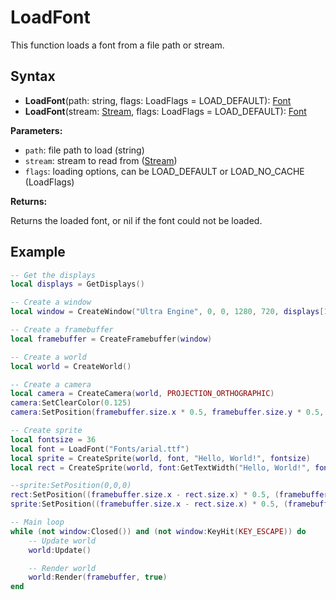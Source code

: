 # LoadFont

This function loads a font from a file path or stream.

## Syntax

- **LoadFont**(path: string, flags: LoadFlags = LOAD_DEFAULT): [Font](Font.md)
- **LoadFont**(stream: [Stream](Stream.md), flags: LoadFlags = LOAD_DEFAULT): [Font](Font.md)

**Parameters:**

- `path`: file path to load (string)
- `stream`: stream to read from ([Stream](Stream.md))
- `flags`: loading options, can be LOAD_DEFAULT or LOAD_NO_CACHE (LoadFlags)

**Returns:**

Returns the loaded font, or nil if the font could not be loaded.

## Example

```lua
-- Get the displays
local displays = GetDisplays()

-- Create a window
local window = CreateWindow("Ultra Engine", 0, 0, 1280, 720, displays[1], WINDOW_TITLEBAR + WINDOW_CENTER)

-- Create a framebuffer
local framebuffer = CreateFramebuffer(window)

-- Create a world
local world = CreateWorld()

-- Create a camera
local camera = CreateCamera(world, PROJECTION_ORTHOGRAPHIC)
camera:SetClearColor(0.125)
camera:SetPosition(framebuffer.size.x * 0.5, framebuffer.size.y * 0.5, 0)

-- Create sprite
local fontsize = 36
local font = LoadFont("Fonts/arial.ttf")
local sprite = CreateSprite(world, font, "Hello, World!", fontsize)
local rect = CreateSprite(world, font:GetTextWidth("Hello, World!", fontsize), font:GetHeight(fontsize), true)

--sprite:SetPosition(0,0,0)
rect:SetPosition((framebuffer.size.x - rect.size.x) * 0.5, (framebuffer.size.y - rect.size.y) * 0.5, 0)
sprite:SetPosition((framebuffer.size.x - rect.size.x) * 0.5, (framebuffer.size.y - rect.size.y) * 0.5, 0)

-- Main loop
while (not window:Closed()) and (not window:KeyHit(KEY_ESCAPE)) do
    -- Update world
    world:Update()

    -- Render world
    world:Render(framebuffer, true)
end
```
